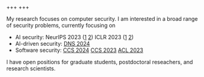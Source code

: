 +++
+++

My research focuses on computer security. I am interested in a broad range of security problems, currently focusing on
- AI security: NeurIPS 2023 ([1](/publications/#li2023Attack) [2](/publications/#li2023ILPD)) ICLR 2023 ([1](/publications/#li2023Squeeze) [2](/publications/#li2023Bayesian))
- AI-driven security: [DNS 2024](/publications/#lin2024IDS)
- Software security: [CCS 2024](/publications/#lyu2024PromptFuzz) [CCS 2023](/publications/#chen2023Hopper) [ACL 2023](/publications/#zhao2023)

I have open positions for graduate students, postdoctoral reseachers, and research scientists.
